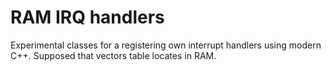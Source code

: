 # RAM IRQ handlers

Experimental classes for a registering own interrupt handlers
using modern C++. Supposed that vectors table locates in RAM.